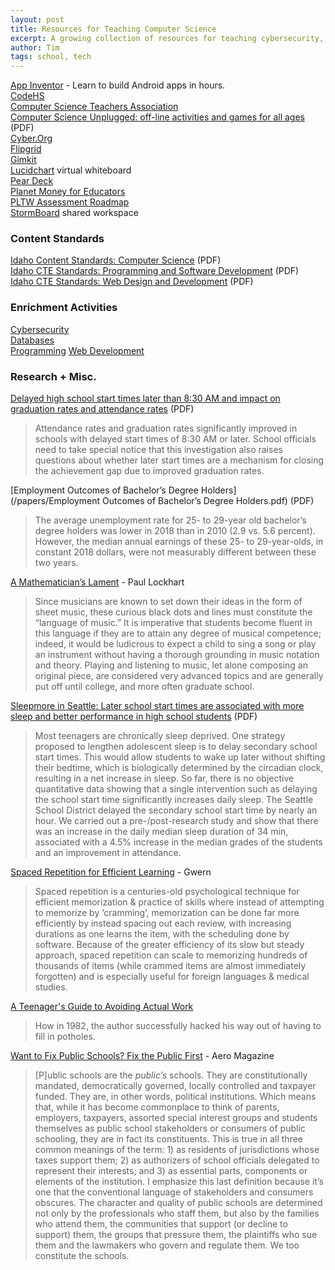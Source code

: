 ```yaml
---
layout: post
title: Resources for Teaching Computer Science
excerpt: A growing collection of resources for teaching cybersecurity, databases, and web development; online and in-person.
author: Tim
tags: school, tech
---
```


[App Inventor](http://www.appinventor.org/) - Learn to build Android apps in hours.  
[CodeHS](https://codehs.com/)  
[Computer Science Teachers Association](https://csteachers.org)  
[Computer Science Unplugged: off-line activities and games for all ages](/papers/cs-unplugged.pdf) (PDF)  
[Cyber.Org](https://cyber.org/)  
[Flipgrid](https://info.flipgrid.com/)  
[Gimkit](https://www.gimkit.com/)  
[Lucidchart](https://www.lucidchart.com/pages/) virtual whiteboard  
[Pear Deck](https://www.peardeck.com/)  
[Planet Money for Educators](https://planetmoney.listenwise.com/)  
[PLTW Assessment Roadmap](https://s3.amazonaws.com/lms-content.pltw.org/curriculum/PD/Roadmap_Assessment/index.html)  
[StormBoard](https://www.stormboard.com/) shared workspace  

### Content Standards  
[Idaho Content Standards: Computer Science](/papers/ICS-Computer-Science-Standards.pdf) (PDF)  
[Idaho CTE Standards: Programming and Software Development](/papers/Programming-Software-Development-Program-Standards.pdf) (PDF)  
[Idaho CTE Standards: Web Design and Development](/papers/Web-Design-and-Development-Program-Standards.pdf) (PDF)  

### Enrichment Activities
[Cybersecurity](/2020/08/17/cybersecurity-enrichment.html)  
[Databases](/2020/08/17/database-enrichment.html)  
[Programming](/2022/03/27/programming-enrichment.html)
[Web Development](/2020/08/17/web-dev-enrichment.html)  

### Research + Misc.
[Delayed high school start times later than 8:30 AM and impact on graduation rates and attendance rates](/papers/mckeever2017.pdf) (PDF)  
> Attendance rates and graduation rates significantly improved in schools with delayed start times of 8:30 AM or later. School officials need to take special notice that this investigation also raises questions about whether later start times are a mechanism for closing the achievement gap due to improved graduation rates.

[Employment Outcomes of Bachelor’s Degree Holders](/papers/Employment Outcomes of Bachelor’s Degree Holders.pdf) (PDF)  
> The average unemployment rate for 25- to 29-year old bachelor’s degree holders was lower in 2018 than in 2010 (2.9 vs. 5.6 percent). However, the median annual earnings of these 25- to 29-year-olds, in constant 2018 dollars, were not measurably different between these two years. 

[A Mathematician’s Lament](/papers/LockhartsLament.pdf) - Paul Lockhart
> Since musicians are known to set down their ideas in the form of sheet music, these curious black dots and lines must constitute the “language of music.” It is imperative that students become fluent in this language if they are to attain any degree of musical competence; indeed, it would be ludicrous to expect a child to sing a song or play an instrument without having a thorough grounding in music notation and theory. Playing and listening to music, let alone composing an original piece, are considered very advanced topics and are generally put off until college, and more often graduate school.

[Sleepmore in Seattle: Later school start times are associated with more sleep and better performance in high school students](/papers/dunster2018.pdf) (PDF)  
> Most teenagers are chronically sleep deprived. One strategy proposed to lengthen adolescent sleep is to delay secondary school start times. This would allow students to wake up later without shifting their bedtime, which is biologically determined by the circadian clock, resulting in a net increase in sleep. So far, there is no objective quantitative data showing that a single intervention such as delaying the school start time significantly increases daily sleep. The Seattle School District delayed the secondary school start time by nearly an hour. We carried out a pre-/post-research study and show that there was an increase in the daily median sleep duration of 34 min, associated with a 4.5% increase in the median grades of the students and an improvement in attendance. 

[Spaced Repetition for Efficient Learning]() - Gwern  
> Spaced repetition is a centuries-old psychological technique for efficient memorization & practice of skills where instead of attempting to memorize by ‘cramming’, memorization can be done far more efficiently by instead spacing out each review, with increasing durations as one learns the item, with the scheduling done by software. Because of the greater efficiency of its slow but steady approach, spaced repetition can scale to memorizing hundreds of thousands of items (while crammed items are almost immediately forgotten) and is especially useful for foreign languages & medical studies.

[A Teenager's Guide to Avoiding Actual Work](https://madned.substack.com/p/a-teenagers-guide-to-avoiding-actual)
> How in 1982, the author successfully hacked his way out of having to fill in potholes.

[Want to Fix Public Schools? Fix the Public First](https://areomagazine.com/2019/11/19/want-to-fix-public-schools-fix-the-public-first/) - Aero Magazine
> [P]ublic schools are the *public’s* schools. They are constitutionally mandated, democratically governed, locally controlled and taxpayer funded. They are, in other words, political institutions. Which means that, while it has become commonplace to think of parents, employers, taxpayers, assorted special interest groups and students themselves as public school stakeholders or consumers of public schooling, they are in fact its constituents. This is true in all three common meanings of the term: 1) as residents of jurisdictions whose taxes support them; 2) as authorizers of school officials delegated to represent their interests; and 3) as essential parts, components or elements of the institution. I emphasize this last definition because it’s one that the conventional language of stakeholders and consumers obscures. The character and quality of public schools are determined not only by the professionals who staff them, but also by the families who attend them, the communities that support (or decline to support) them, the groups that pressure them, the plaintiffs who sue them and the lawmakers who govern and regulate them. We too constitute the schools.
